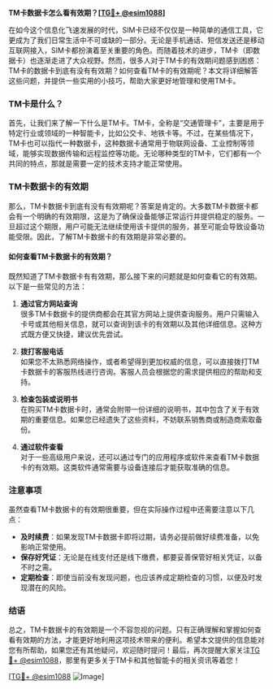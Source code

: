 **TM卡数据卡怎么看有效期？[[TG💪+ @esim1088](https://t.me/s/esim1088)]**

在如今这个信息化飞速发展的时代，SIM卡已经不仅仅是一种简单的通信工具，它更成为了我们日常生活中不可或缺的一部分。无论是手机通话、短信发送还是移动互联网接入，SIM卡都扮演着至关重要的角色。而随着技术的进步，TM卡（即数据卡）也逐渐走进了大众视野。然而，很多人对于TM卡的有效期问题感到困惑：TM卡的数据卡到底有没有有效期？如何查看TM卡的有效期呢？本文将详细解答这些问题，并提供一些实用的小技巧，帮助大家更好地管理和使用TM卡。

### TM卡是什么？

首先，让我们来了解一下什么是TM卡。TM卡，全称是“交通管理卡”，主要是用于特定行业或领域的一种智能卡，比如公交卡、地铁卡等。不过，在某些情况下，TM卡也可以指代一种数据卡，这种数据卡通常用于物联网设备、工业控制等领域，能够实现数据传输和远程监控等功能。无论哪种类型的TM卡，它们都有一个共同的特点，那就是需要一定的技术支持才能正常使用。

### TM卡数据卡的有效期

那么，TM卡数据卡到底有没有有效期呢？答案是肯定的。大多数TM卡数据卡都会有一个明确的有效期限，这是为了确保设备能够正常运行并提供稳定的服务。一旦超过这个期限，用户可能无法继续使用该卡提供的服务，甚至可能会导致设备功能受限。因此，了解TM卡数据卡的有效期是非常必要的。

#### 如何查看TM卡数据卡的有效期？

既然知道了TM卡数据卡有有效期，那么接下来的问题就是如何查看它的有效期。以下是一些常见的方法：

1. **通过官方网站查询**  
   很多TM卡数据卡的提供商都会在其官方网站上提供查询服务。用户只需输入卡号或其他相关信息，就可以查询到该卡的有效期以及其他详细信息。这种方式既方便又快捷，建议优先尝试。

2. **拨打客服电话**  
   如果您不太熟悉网络操作，或者希望得到更加权威的信息，可以直接拨打TM卡数据卡的客服热线进行咨询。客服人员会根据您的需求提供相应的帮助和支持。

3. **检查包装或说明书**  
   在购买TM卡数据卡时，通常会附带一份详细的说明书，其中包含了关于有效期的重要信息。如果您已经遗失了这些资料，不妨联系销售商或制造商索取备份。

4. **通过软件查看**  
   对于一些高级用户来说，还可以通过专门的应用程序或软件来查看TM卡数据卡的有效期。这类软件通常需要与设备连接后才能获取准确的信息。

### 注意事项

虽然查看TM卡数据卡的有效期很重要，但在实际操作过程中还需要注意以下几点：

- **及时续费**：如果发现TM卡数据卡即将过期，请务必提前做好续费准备，以免影响正常使用。
- **保存好凭证**：无论是在线支付还是线下缴费，都要妥善保管好相关凭证，以备不时之需。
- **定期检查**：即使当前没有发现问题，也应该养成定期检查的习惯，以便及时发现潜在的风险。

### 结语

总之，TM卡数据卡的有效期是一个不容忽视的问题。只有正确理解和掌握如何查看有效期的方法，才能更好地利用这项技术带来的便利。希望本文提供的信息能对您有所帮助，如果您还有其他疑问，欢迎随时提问！最后，再次提醒大家关注[TG💪+ @esim1088](https://t.me/s/esim1088)，那里有更多关于TM卡和其他智能卡的相关资讯等着您！

[[TG💪+ @esim1088](https://t.me/s/esim1088) ![Image](https://i.postimg.cc/4NQfJmqS/Snipaste-2025-05-13-00-14-12.png)]